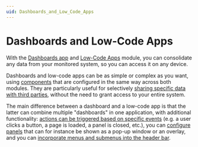 ```yaml
---
uid: Dashboards_and_Low_Code_Apps
---
```


# Dashboards and Low-Code Apps

With the [Dashboards app](xref:newR_D) and [Low-Code Apps](xref:Application_framework) module, you can consolidate any data from your monitored system, so you can access it on any device.

Dashboards and low-code apps can be as simple or complex as you want, using [components](xref:General) that are configured in the same way across both modules. They are particularly useful for selectively [sharing specific data with third parties](xref:Sharing_a_dashboard), without the need to grant access to your entire system.

The main difference between a dashboard and a low-code app is that the latter can combine multiple "dashboards" in one application, with additional functionality: [actions can be triggered based on specific events](xref:LowCodeApps_event_config) (e.g. a user clicks a button, a page is loaded, a panel is closed, etc.), you can [configure panels](xref:LowCodeApps_panel_config) that can for instance be shown as a pop-up window or an overlay, and you can [incorporate menus and submenus into the header bar](xref:LowCodeApps_header_config).
